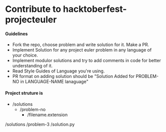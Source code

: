 # Contribute to hacktoberfest-projecteuler


#### Guidelines
- Fork the repo, choose problem and write solution for it. Make a PR.
- Implement Solution for any project euler problem in any language of your choice.
- Implement modulor solutions and try to add comments in code for better understanding of it.
- Read Style Guides of Language you're using.
- PR format on adding solution should be "Solution Added for PROBLEM-NO in LANGUAGE-NAME lanaguage"


#### Project struture is
* /solutions
  * /problem-no
    * /filename.extension

/solutions
  /problem-3
    /solution.py
